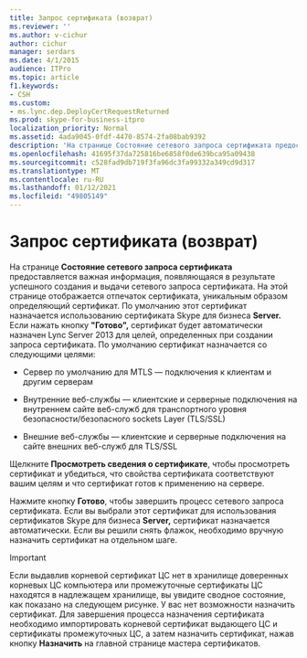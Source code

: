 ```yaml
---
title: Запрос сертификата (возврат)
ms.reviewer: ''
ms.author: v-cichur
author: cichur
manager: serdars
ms.date: 4/1/2015
audience: ITPro
ms.topic: article
f1.keywords:
- CSH
ms.custom:
- ms.lync.dep.DeployCertRequestReturned
ms.prod: skype-for-business-itpro
localization_priority: Normal
ms.assetid: 4ada9045-0fdf-4470-8574-2fa08bab9392
description: 'На странице Состояние сетевого запроса сертификата предоставляется важная информация, появляющаяся в результате успешного создания и выдачи сетевого запроса сертификата. На этой странице отображается отпечаток сертификата, уникальным образом определяющий сертификат. По умолчанию этот сертификат назначается использованию сертификата Skype для бизнеса Server. Если нажать кнопку "Готово", сертификат будет автоматически назначен Lync Server 2013 для целей, определенных при создании запроса сертификата. По умолчанию сертификат назначается со следующими целями:'
ms.openlocfilehash: 41695f37da725816be6858f0de639bca95a09438
ms.sourcegitcommit: c528fad9db719f3fa96dc3fa99332a349cd9d317
ms.translationtype: MT
ms.contentlocale: ru-RU
ms.lasthandoff: 01/12/2021
ms.locfileid: "49805149"
---
```

# <a name="certificate-request-returned"></a>Запрос сертификата (возврат)
 
На странице **Состояние сетевого запроса сертификата** предоставляется важная информация, появляющаяся в результате успешного создания и выдачи сетевого запроса сертификата. На этой странице отображается отпечаток сертификата, уникальным образом определяющий сертификат. По умолчанию этот сертификат назначается использованию сертификата Skype для бизнеса **Server.** Если нажать кнопку **"Готово",** сертификат будет автоматически назначен Lync Server 2013 для целей, определенных при создании запроса сертификата. По умолчанию сертификат назначается со следующими целями:
  
- Сервер по умолчанию для MTLS — подключения к клиентам и другим серверам
    
- Внутренние веб-службы — клиентские и серверные подключения на внутреннем сайте веб-служб для транспортного уровня безопасности/безопасного sockets Layer (TLS/SSL)
    
- Внешние веб-службы — клиентские и серверные подключения на сайте внешних веб-служб для TLS/SSL
    
Щелкните **Просмотреть сведения о сертификате**, чтобы просмотреть сертификат и убедиться, что свойства сертификата соответствуют вашим целям и что сертификат готов к применению на сервере.
  
Нажмите кнопку **Готово**, чтобы завершить процесс сетевого запроса сертификата. Если вы выбрали этот сертификат для использования сертификатов Skype для бизнеса **Server,** сертификат назначается автоматически. Если вы решили снять флажок, необходимо вручную назначить сертификат на отдельном шаге. 
  
> [!IMPORTANT]
> Если выдавлив корневой сертификат ЦС нет в хранилище доверенных корневых ЦС компьютера или промежуточные сертификаты ЦС находятся в надлежащем хранилище, вы увидите сводное состояние, как показано на следующем рисунке. У вас нет возможности назначить сертификат. Для завершения процесса назначения сертификата необходимо импортировать корневой сертификат выдающего ЦС и сертификаты промежуточных ЦС, а затем назначить сертификат, нажав кнопку **Назначить** на главной странице мастера сертификатов.
  

